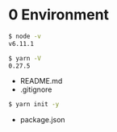 # 0 Environment

```sh
$ node -v
v6.11.1

$ yarn -V
0.27.5
```

- README.md
- .gitignore


```sh
$ yarn init -y
```

- package.json
